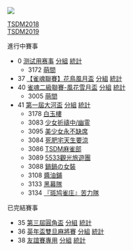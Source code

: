 [![](https://www.z4a.net/images/2018/08/01/u.png)]()

[TSDM2018](https://yuuyuyuko.github.io/uuz/tsdm2018)  
[TSDM2019](https://yuuyuyuko.github.io/uuz/tsdm2019)

進行中賽事
- 0 [测试用赛事](https://mahjong.pub/admin.php?cid=0&amp;c_pw=yyyyyyy) [分組](https://mahjong.pub/?cid=0#!class) [統計](https://mahjong.pub/?cid=0#!ranking)
   - 3172  [萌間](https://mahjong.pub/team.htm?t_pw=3wlAlSPl1m0N4cFN5T@DzA)
- 37 [【雀魂聯賽】花鳥風月盃](https://mahjong.pub/admin.php?cid=37&amp;c_pw=hnfy) [分組](https://mahjong.pub/?cid=37#!class) [統計](https://mahjong.pub/?cid=37#!ranking)
- 40 [雀魂二級聯賽-風花雪月盃](https://mahjong.pub/admin.php?cid=40&amp;c_pw=fhxy) [分組](https://mahjong.pub/?cid=40#!class) [統計](https://mahjong.pub/?cid=40#!ranking)
    - 3005 [萌間](https://mahjong.pub/team.htm?t_pw=3ievgia=WXm3vW3u3OR3eA)
- 41 [第一屆大河盃](https://mahjong.pub/admin.php?cid=41&amp;c_pw=dhdhd) [分組](https://mahjong.pub/?cid=41#!class) [統計](https://mahjong.pub/?cid=41#!ranking)
    - 3178 [白玉樓](https://mahjong.pub/team.htm?t_pw=3UXv5hiRsG44Ni2H7pyuaM)
    - 3083 [少女祈禱中/幽霊](https://mahjong.pub/team.htm?t_pw=1snyPgIaDzFsTqsbHhvQoX)
    - 3095 [美少女永不缺席](https://mahjong.pub/team.htm?t_pw=05sd4pGMKtarE2yLE9D4OA)
    - 3084 [死肥宅天生要涼](https://mahjong.pub/team.htm?t_pw=27T=d4YZQD5XOHjIcwJ1jp)
    - 3086 [TSDM麻雀部](https://mahjong.pub/team.htm?t_pw=2RvSN9COPtPkzyLAo3QzK@)
    - 3089 [5533觀光旅遊團](https://mahjong.pub/team.htm?t_pw=2U2VpC2HoKgsUfigTzSEFc)
    - 3088 [鍋鍋の女裝](https://mahjong.pub/team.htm?t_pw=0ylfmL6atw0GZ1f=aOiipJ)
    - 3108 [醬油鋪](https://mahjong.pub/team.htm?t_pw=2dzBoxIrLLiL9AGQ8Hts9p)
    - 3133 [黑幕隊](https://mahjong.pub/team.htm?t_pw=2DBX2o2BIQ0p8FmpPA=TJ4)
    - 3134 [『斑鸠雀庄』苦力隊](https://mahjong.pub/team.htm?t_pw=1r0YleTXUF0V5qusH=05ea)

已完結賽事
- 35 [第三屆圓角盃](https://mahjong.pub/admin.php?cid=35&amp;c_pw=yjbyjb3) [分組](https://mahjong.pub/?cid=35#!class) [統計](https://mahjong.pub/?cid=35#!ranking)
- 36 [英年盃雙旦麻將賽](https://mahjong.pub/admin.php?cid=36&amp;c_pw=ynbynbnb) [分組](https://mahjong.pub/?cid=36#!class) [統計](https://mahjong.pub/?cid=36#!ranking)
- 38 [友誼賽專用](https://mahjong.pub/admin.php?cid=38&amp;c_pw=yysyys) [分組](https://mahjong.pub/?cid=38#!class) [統計](https://mahjong.pub/?cid=38#!ranking)
